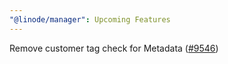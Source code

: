 ```yaml
---
"@linode/manager": Upcoming Features
---
```


Remove customer tag check for Metadata ([#9546](https://github.com/linode/manager/pull/9546))
